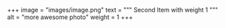 +++
image = "images/image.png"
text = """
Second Item with weight 1
"""
alt = "more awesome photo"
weight = 1
+++